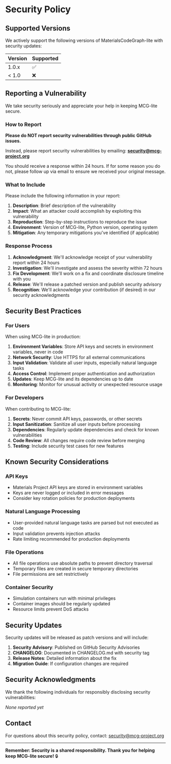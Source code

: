 # Security Policy

## Supported Versions

We actively support the following versions of MaterialsCodeGraph-lite with security updates:

| Version | Supported          |
| ------- | ------------------ |
| 1.0.x   | :white_check_mark: |
| < 1.0   | :x:                |

## Reporting a Vulnerability

We take security seriously and appreciate your help in keeping MCG-lite secure.

### How to Report

**Please do NOT report security vulnerabilities through public GitHub issues.**

Instead, please report security vulnerabilities by emailing: **security@mcg-project.org**

You should receive a response within 24 hours. If for some reason you do not, please follow up via email to ensure we received your original message.

### What to Include

Please include the following information in your report:

1. **Description**: Brief description of the vulnerability
2. **Impact**: What an attacker could accomplish by exploiting this vulnerability
3. **Reproduction**: Step-by-step instructions to reproduce the issue
4. **Environment**: Version of MCG-lite, Python version, operating system
5. **Mitigation**: Any temporary mitigations you've identified (if applicable)

### Response Process

1. **Acknowledgment**: We'll acknowledge receipt of your vulnerability report within 24 hours
2. **Investigation**: We'll investigate and assess the severity within 72 hours
3. **Fix Development**: We'll work on a fix and coordinate disclosure timeline with you
4. **Release**: We'll release a patched version and publish security advisory
5. **Recognition**: We'll acknowledge your contribution (if desired) in our security acknowledgments

## Security Best Practices

### For Users

When using MCG-lite in production:

1. **Environment Variables**: Store API keys and secrets in environment variables, never in code
2. **Network Security**: Use HTTPS for all external communications
3. **Input Validation**: Validate all user inputs, especially natural language tasks
4. **Access Control**: Implement proper authentication and authorization
5. **Updates**: Keep MCG-lite and its dependencies up to date
6. **Monitoring**: Monitor for unusual activity or unexpected resource usage

### For Developers

When contributing to MCG-lite:

1. **Secrets**: Never commit API keys, passwords, or other secrets
2. **Input Sanitization**: Sanitize all user inputs before processing
3. **Dependencies**: Regularly update dependencies and check for known vulnerabilities
4. **Code Review**: All changes require code review before merging
5. **Testing**: Include security test cases for new features

## Known Security Considerations

### API Keys
- Materials Project API keys are stored in environment variables
- Keys are never logged or included in error messages
- Consider key rotation policies for production deployments

### Natural Language Processing
- User-provided natural language tasks are parsed but not executed as code
- Input validation prevents injection attacks
- Rate limiting recommended for production deployments

### File Operations
- All file operations use absolute paths to prevent directory traversal
- Temporary files are created in secure temporary directories
- File permissions are set restrictively

### Container Security
- Simulation containers run with minimal privileges
- Container images should be regularly updated
- Resource limits prevent DoS attacks

## Security Updates

Security updates will be released as patch versions and will include:

1. **Security Advisory**: Published on GitHub Security Advisories
2. **CHANGELOG**: Documented in CHANGELOG.md with security tag
3. **Release Notes**: Detailed information about the fix
4. **Migration Guide**: If configuration changes are required

## Security Acknowledgments

We thank the following individuals for responsibly disclosing security vulnerabilities:

<!-- This section will be updated as we receive reports -->
*None reported yet*

## Contact

For questions about this security policy, contact: security@mcg-project.org

---

**Remember: Security is a shared responsibility. Thank you for helping keep MCG-lite secure!** 🔒